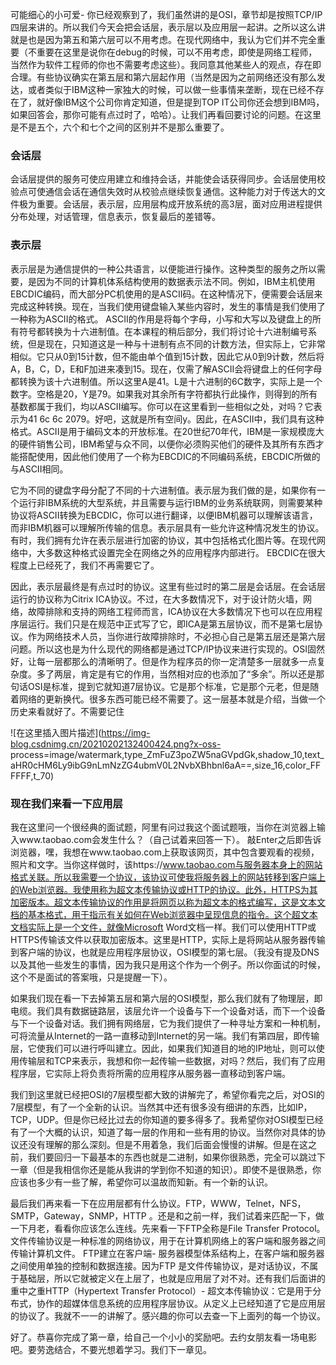 可能细心的小可爱-
你已经观察到了，我们虽然讲的是OSI，章节却是按照TCP/IP四层来讲的。所以我们今天会把会话层，表示层以及应用层一起讲。之所以这么讲就是也是因为第五和第六层可以不用考虑。在现代网络中，我认为它们并不完全重要（不重要在这里是说你在debug的时候，可以不用考虑，即使是网络工程师，当然作为软件工程师的你也不需要考虑这些）。我同意其他某些人的观点，存在即合理。有些协议确实在第五层和第六层起作用（当然是因为之前网络还没有那么发达，或者类似于IBM这种一家独大的时候，可以做一些事情来垄断，现在已经不存在了，就好像IBM这个公司你肯定知道，但是提到TOP
IT公司你还会想到IBM吗，如果回答会，那你可能有点过时了，哈哈）。让我们再看回要讨论的问题。在这里是不是五个，六个和七个之间的区别并不是那么重要了。

### 会话层

会话层提供的服务可使应用建立和维持会话，并能使会话获得同步。会话层使用校验点可使通信会话在通信失效时从校验点继续恢复通信。这种能力对于传送大的文件极为重要。会话层，表示层，应用层构成开放系统的高3层，面对应用进程提供分布处理，对话管理，信息表示，恢复最后的差错等。

### 表示层

表示层是为通信提供的一种公共语言，以便能进行操作。这种类型的服务之所以需要，是因为不同的计算机体系结构使用的数据表示法不同。例如，IBM主机使用EBCDIC编码，而大部分PC机使用的是ASCII码。在这种情况下，便需要会话层来完成这种转换。现在，当我们使用键盘输入某些内容时，发生的事情是我们使用了一种称为ASCII的格式。
ASCII的作用是将每个字母，小写和大写以及键盘上的所有符号都转换为十六进制值。在本课程的稍后部分，我们将讨论十六进制编号系统，但是现在，只知道这是一种与十进制有点不同的计数方法，但实际上，它非常相似。它只从0到15计数，但不能由单个值到15计数，因此它从0到9计数，然后将A，B，C，D，E和F加进来凑到15。现在，仅需了解ASCII会将键盘上的任何字母都转换为该十六进制值。所以这里A是41。L是十六进制的6C数字，实际上是一个数字。空格是20，Y是79。如果我对其余所有字符都执行此操作，则得到的所有基数都属于我们，均以ASCII编写。你可以在这里看到一些相似之处，对吗？它表示为41
6c 6c
2079。好吧，这就是所有空间y。因此，在ASCII中，我们具有这种格式。ASCII是用于编码文本的开放标准。在20世纪70年代，IBM是一家规模庞大的硬件销售公司，IBM希望与众不同，以便你必须购买他们的硬件及其所有东西才能搭配使用，因此他们使用了一个称为EBCDIC的不同编码系统，EBCDIC所做的与ASCII相同。

它为不同的键盘字母分配了不同的十六进制值。表示层为我们做的是，如果你有一个运行非IBM系统的大型系统，并且需要与运行IBM的业务系统联网，则需要某种协议将ASCII转换为EBCDIC，你可以进行翻译，以便IBM机器可以理解该语言，而非IBM机器可以理解所传输的信息。表示层具有一些允许这种情况发生的协议。有时，我们拥有允许在表示层进行加密的协议，其中包括格式化图片等。在现代网络中，大多数这种格式设置完全在网络之外的应用程序内部进行。
EBCDIC在很大程度上已经死了，我们不再需要它了。

因此，表示层最终是有点过时的协议。这里有些过时的第二层是会话层。在会话层运行的协议称为Citrix
ICA协议。不过，在大多数情况下，对于设计防火墙，网络，故障排除和支持的网络工程师而言，ICA协议在大多数情况下也可以在应用程序层运行。我们只是在规范中正式写了它，即ICA是第五层协议，而不是第七层协议。作为网络技术人员，当你进行故障排除时，不必担心自己是第五层还是第六层问题。所以这也是为什么现代的网络都是通过TCP/IP协议来进行实现的。OSI固然好，让每一层都那么的清晰明了。但是作为程序员的你一定清楚多一层就多一点复杂度。多了两层，肯定是有它的作用，当然相对应的也添加了“多余”。所以还是那句话OSI是标准，提到它就知道7层协议。它是那个标准，它是那个元老，但是随着网络的更新换代。很多东西可能已经不需要了。这一层基本就是介绍，当做一个历史来看就好了。不需要记住

![在这里插入图片描述](https://img-blog.csdnimg.cn/20210202132400424.png?x-oss-
process=image/watermark,type_ZmFuZ3poZW5naGVpdGk,shadow_10,text_aHR0cHM6Ly9ibG9nLmNzZG4ubmV0L2NvbXBhbnl6aA==,size_16,color_FFFFFF,t_70)

### 现在我们来看一下应用层

我在这里问一个很经典的面试题，阿里有问过我这个面试题哦，当你在浏览器上输入www.taobao.com会发生什么？（自己试着来回答一下）。
敲Enter之后即告诉浏览器，嘿，我想在www.taobao.com上获取该网页，其中包含要观看的视频，照片和文字。当你这样做时，该https://www.taobao.com与服务器本身上的网站格式关联。所以我需要一个协议，该协议可使我将服务器上的网站转移到客户端上的Web浏览器。我使用称为超文本传输协议或HTTP的协议。此外，HTTPS为其加密版本。超文本传输协议的作用是将网页以称为超文本的格式编写，这是文本文档的基本格式，用于指示有关如何在Web浏览器中呈现信息的指令。这个超文本文档实际上是一个文件，就像Microsoft
Word文档一样。我们可以使用HTTP或HTTPS传输该文件以获取加密版本。这里是HTTP，实际上是将网站从服务器传输到客户端的协议，也就是应用程序层协议，OSI模型的第七层。（我没有提及DNS以及其他一些发生的事情，因为我只是用这个作为一个例子。所以你面试的时候，这个不是面试的答案哦，只是提醒一下）。

如果我们现在看一下去掉第五层和第六层的OSI模型，那么我们就有了物理层，即电缆。我们具有数据链路层，该层允许一个设备与下一个设备对话，而下一个设备与下一个设备对话。我们拥有网络层，它为我们提供了一种寻址方案和一种机制，可将流量从Internet的一路一直移动到Internet的另一端。我们有第四层，即传输层，它使我们可以进行呼叫建立。因此，如果我们知道目的地的IP地址，则可以使用传输层和TCP来表示，我想和你一起传输一些数据，对吗？然后，我们有了应用程序层，它实际上将负责将所需的应用程序从服务器一直移动到客户端。

我们到这里就已经把OSI的7层模型都大致的讲解完了，希望你看完之后，对OSI的7层模型，有了一个全新的认识。当然其中还有很多没有细讲的东西，比如IP，TCP，UDP。但是你已经比过去的你知道的要多得多了。我希望你对OSI模型已经有了一个大概的认识，知道了每一层的作用和一些有用的协议。当然你对具体的协议还没有理解的那么深刻。但是不用着急，我们后面会慢慢的讲解。但是在这之前，我们要回归一下最基本的东西也就是二进制，如果你很熟悉，完全可以跳过下一章（但是我相信你还是能从我讲的学到你不知道的知识）。即使不是很熟悉，你应该也多少有一些了解，希望你可以温故而知新。有一个新的认识。

最后我们再来看一下在应用层都有什么协议。FTP，WWW，Telnet，NFS，SMTP，Gateway，SNMP，HTTP
。还是和之前一样，我们试着来匹配一下，做一下月老，看看你应该怎么连线。先来看一下FTP全称是File Transfer
Protocol。文件传输协议是一种标准的网络协议，用于在计算机网络上的客户端和服务器之间传输计算机文件。 FTP建立在客户端-
服务器模型体系结构上，在客户端和服务器之间使用单独的控制和数据连接。因为FTP
是文件传输协议，是对话协议，不属于基础层，所以它就被定义在上层了，也就是应用层了对不对。还有我们后面讲的重中之重HTTP（Hypertext
Transfer Protocol）-
超文本传输协议：它是用于分布式，协作的超媒体信息系统的应用程序层协议。从定义上已经知道了它是应用层的协议了。我就不一一的讲解了。感兴趣的你可以去查一下上面列的每一个协议。

好了。恭喜你完成了第一章，给自己一个小小的奖励吧。去约女朋友看一场电影吧。要劳逸结合，不要光想着学习。我们下一章见。

